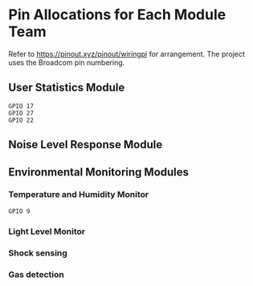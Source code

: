 # Pin Allocations for Each Module Team

Refer to https://pinout.xyz/pinout/wiringpi for arrangement. The project uses the Broadcom pin numbering.

## User Statistics Module
    GPIO 17 
    GPIO 27
    GPIO 22
  
## Noise Level Response Module



## Environmental Monitoring Modules
  
###  Temperature and Humidity Monitor 
    GPIO 9

###  Light Level Monitor
  
  
###  Shock sensing
  
  
###  Gas detection
